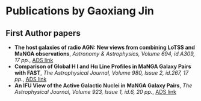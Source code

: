 # Publications by Gaoxiang Jin
## First Author papers
- **The host galaxies of radio AGN: New views from combining LoTSS and MaNGA observations**, *Astronomy & Astrophysics, Volume 694, id.A309, 17 pp.*, [ADS link](https://ui.adsabs.harvard.edu/abs/2025A%26A...694A.309J/abstract )
- **Comparison of Global H I and Hα Line Profiles in MaNGA Galaxy Pairs with FAST**, *The Astrophysical Journal, Volume 980, Issue 2, id.267, 17 pp.*, [ADS link](https://ui.adsabs.harvard.edu/abs/2021ApJ...980..267J/abstract )
- **An IFU View of the Active Galactic Nuclei in MaNGA Galaxy Pairs**, *The Astrophysical Journal, Volume 923, Issue 1, id.6, 20 pp.*, [ADS link](https://ui.adsabs.harvard.edu/abs/2021ApJ...923....6J/abstract )